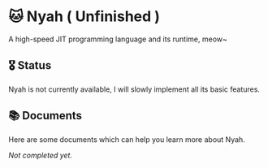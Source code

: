 # 🐱 Nyah ( Unfinished )

A high-speed JIT programming language and its runtime, meow~

## 🎖️ Status

Nyah is not currently available, I will slowly implement all its basic features.

## 📚 Documents

Here are some documents which can help you learn more about Nyah.

_Not completed yet._
